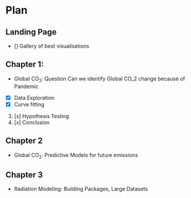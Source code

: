 # Plan 
## Landing Page
- [] Gallery of best visualisations
## Chapter 1:
-  Global $\textrm{CO}_2$: Question Can we identify Global CO_2 change because of Pandemic 
- [x] Data Exploration
- [x] Curve fitting
3. [x] Hypothesis Testing 
3. [x] Conclusion 
## Chapter 2
- Global $\textrm{CO}_2$: Predictive Models for future emissions
## Chapter 3
- Radiation Modeling: Building Packages, Large Datasets  